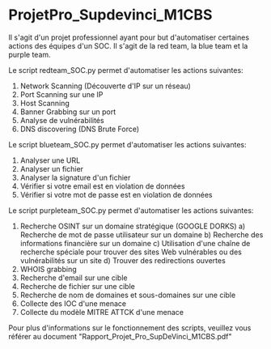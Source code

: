 # ProjetPro_Supdevinci_M1CBS

Il s'agit d'un projet professionnel ayant pour but d'automatiser certaines actions des équipes d'un SOC. Il s'agit de la red team, la blue team et la purple team.

Le script redteam_SOC.py permet d'automatiser les actions suivantes:
1) Network Scanning (Découverte d'IP sur un réseau)
2) Port Scanning sur une IP
3) Host Scanning
4) Banner Grabbing sur un port
5) Analyse de vulnérabilités
6) DNS discovering (DNS Brute Force)

Le script blueteam_SOC.py permet d'automatiser les actions suivantes:
1) Analyser une URL
2) Analyser un fichier
3) Analyser la signature d'un fichier
4) Vérifier si votre email est en violation de données
5) Vérifier si votre mot de passe est en violation de données

Le script purpleteam_SOC.py permet d'automatiser les actions suivantes:
1) Recherche OSINT sur un domaine stratégique (GOOGLE DORKS)
      a) Recherche de mot de passe utilisateur sur un domaine
      b) Recherche des informations financière sur un domaine
      c) Utilisation d'une chaîne de recherche spéciale pour trouver des sites Web vulnérables ou des vulnérabilités sur un site
      d) Trouver des redirections ouvertes
2) WHOIS grabbing
3) Recherche d'email sur une cible
4) Recherche de fichier sur une cible
5) Recherche de nom de domaines et sous-domaines sur une cible
6) Collecte des IOC d'une menace
7) Collecte du modèle MITRE ATTCK d'une menace


Pour plus d'informations sur le fonctionnement des scripts, veuillez vous référer au document "Rapport_Projet_Pro_SupDeVinci_M1CBS.pdf"

